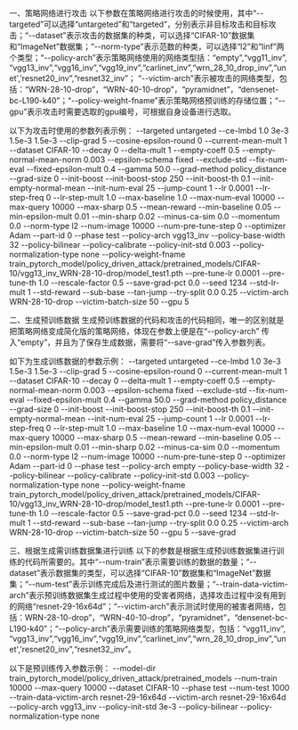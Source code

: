 一、策略网络进行攻击
       以下参数在策略网络进行攻击的时候使用，其中“--targeted”可以选择“untargeted”和“targeted”，分别表示非目标攻击和目标攻击；“--dataset”表示攻击的数据集的种类，可以选择“CIFAR-10”数据集和“ImageNet”数据集；“--norm-type”表示范数的种类，可以选择“l2”和“linf”两个类型；“--policy-arch”表示策略网络使用的网络类型括：“empty”,“vgg11_inv”,
“vgg13_inv”,“vgg16_inv”,“vgg19_inv”,“carlinet_inv”,“wrn_28_10_drop_inv”,“unet','resnet20_inv”,“resnet32_inv”；
“--victim-arch”表示被攻击的网络类型，包括：“WRN-28-10-drop”，“WRN-40-10-drop”，“pyramidnet”，“densenet-bc-L190-k40”；“--policy-weight-fname”表示策略网络预训练的存储位置；“--gpu”表示攻击时需要选取的gpu编号，可根据自身设备进行选取。

以下为攻击时使用的参数列表示例：
--targeted
untargeted
--ce-lmbd
1.0
3e-3
1.5e-3
1.5e-3
--clip-grad
5
--cosine-epsilon-round
0
--current-mean-mult
1
--dataset
CIFAR-10
--decay
0
--delta-mult
1
--empty-coeff
0.5
--empty-normal-mean-norm
0.003
--epsilon-schema
fixed
--exclude-std
--fix-num-eval
--fixed-epsilon-mult
0.4
--gamma
50.0
--grad-method
policy_distance
--grad-size
0
--init-boost
--init-boost-stop
250
--init-boost-th
0.1
--init-empty-normal-mean
--init-num-eval
25
--jump-count
1
--lr
0.0001
--lr-step-freq
0
--lr-step-mult
1.0
--max-baseline
1.0
--max-num-eval
10000
--max-query
10000
--max-sharp
0.5
--mean-reward
--min-baseline
0.05
--min-epsilon-mult
0.01
--min-sharp
0.02
--minus-ca-sim
0.0
--momentum
0.0
--norm-type
l2
--num-image
10000
--num-pre-tune-step
0
--optimizer
Adam
--part-id
0
--phase
test
--policy-arch
vgg13_inv
--policy-base-width
32
--policy-bilinear
--policy-calibrate
--policy-init-std
0.003
--policy-normalization-type
none
--policy-weight-fname
train_pytorch_model/policy_driven_attack/pretrained_models/CIFAR-10/vgg13_inv_WRN-28-10-drop/model_test1.pth
--pre-tune-lr
0.0001
--pre-tune-th
1.0
--rescale-factor
0.5
--save-grad-pct
0.0
--seed
1234
--std-lr-mult
1
--std-reward
--sub-base
--tan-jump
--try-split
0.0
0.25
--victim-arch
WRN-28-10-drop
--victim-batch-size
50
--gpu
5

二、生成预训练数据
       生成预训练数据的代码和攻击的代码相同，唯一的区别就是把策略网络变成简化版的策略网络，体现在参数上便是在“--policy-arch”
传入“empty”，并且为了保存生成数据，需要将“--save-grad”传入参数列表。

如下为生成训练数据的参数示例：
--targeted
untargeted
--ce-lmbd
1.0
3e-3
1.5e-3
1.5e-3
--clip-grad
5
--cosine-epsilon-round
0
--current-mean-mult
1
--dataset
CIFAR-10
--decay
0
--delta-mult
1
--empty-coeff
0.5
--empty-normal-mean-norm
0.003
--epsilon-schema
fixed
--exclude-std
--fix-num-eval
--fixed-epsilon-mult
0.4
--gamma
50.0
--grad-method
policy_distance
--grad-size
0
--init-boost
--init-boost-stop
250
--init-boost-th
0.1
--init-empty-normal-mean
--init-num-eval
25
--jump-count
1
--lr
0.0001
--lr-step-freq
0
--lr-step-mult
1.0
--max-baseline
1.0
--max-num-eval
10000
--max-query
10000
--max-sharp
0.5
--mean-reward
--min-baseline
0.05
--min-epsilon-mult
0.01
--min-sharp
0.02
--minus-ca-sim
0.0
--momentum
0.0
--norm-type
l2
--num-image
10000
--num-pre-tune-step
0
--optimizer
Adam
--part-id
0
--phase
test
--policy-arch
empty
--policy-base-width
32
--policy-bilinear
--policy-calibrate
--policy-init-std
0.003
--policy-normalization-type
none
--policy-weight-fname
train_pytorch_model/policy_driven_attack/pretrained_models/CIFAR-10/vgg13_inv_WRN-28-10-drop/model_test1.pth
--pre-tune-lr
0.0001
--pre-tune-th
1.0
--rescale-factor
0.5
--save-grad-pct
0.0
--seed
1234
--std-lr-mult
1
--std-reward
--sub-base
--tan-jump
--try-split
0.0
0.25
--victim-arch
WRN-28-10-drop
--victim-batch-size
50
--gpu
5
--save-grad

三、根据生成需训练数据集进行训练
       以下的参数是根据生成预训练数据集进行训练的代码所需要的。其中“--num-train”表示需要训练的数据的数量；“--dataset”表示数据集的类型，可以选择“CIFAR-10”数据集和“ImageNet”数据集；“--num-test”表示训练完成后及进行测试的图片数量；“--train-data-victim-arch”表示预训练数据集生成过程中使用的受害者网络，选择攻击过程中没有用到的网络“resnet-29-16x64d”；“--victim-arch”表示测试时使用的被害者网络，包括：WRN-28-10-drop”，“WRN-40-10-drop”，“pyramidnet”，“densenet-bc-L190-k40”；“--policy-arch”表示需要训练的策略网络类型，包括：“vgg11_inv”,
“vgg13_inv”,“vgg16_inv”,“vgg19_inv”,“carlinet_inv”,“wrn_28_10_drop_inv”,“unet','resnet20_inv”,“resnet32_inv”。

以下是预训练传入参数示例：
--model-dir
train_pytorch_model/policy_driven_attack/pretrained_models
--num-train
10000
--max-query
10000
--dataset
CIFAR-10
--phase
test
--num-test
1000
--train-data-victim-arch
resnet-29-16x64d
--victim-arch
resnet-29-16x64d
--policy-arch
vgg13_inv
--policy-init-std
3e-3
--policy-bilinear
--policy-normalization-type
none